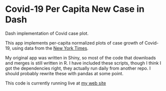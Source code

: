 # Covid-19 Per Capita New Case in Dash
Dash implementation of Covid case plot.

This app implements per-capita normalized plots of case growth of Covid-19, using data from the [New York Times](https://github.com/nytimes/covid-19-data).

My original app was written in Shiny, so most of the code that downloads and merges is still written in R. I have included these scripts, though I think I got the dependencies right, they actually run daily from another repo. I should probably rewrite these with pandas at some point.

This code is currently running live at [my web site](https://marcoshuerta.com/dash/covid/)
